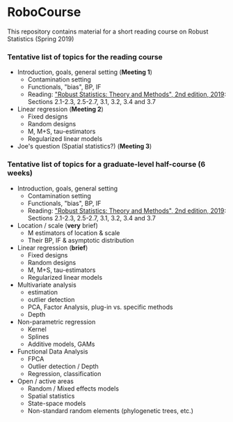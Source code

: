 # RoboCourse

This repository contains material for a short reading course on Robust Statistics (Spring 2019)

### Tentative list of topics for the reading course

- Introduction, goals, general setting (**Meeting 1**)
   - Contamination setting
   - Functionals, "bias", BP, IF
   - Reading: ["Robust Statistics: Theory and Methods", 2nd edition, 2019](https://www.wiley.com/go/maronna/robust): Sections 2.1-2.3, 2.5-2.7, 3.1, 3.2, 3.4 and 3.7 
- Linear regression (**Meeting 2**)
   - Fixed designs
   - Random designs
   - M, M+S, tau-estimators
   - Regularized linear models
- Joe's question (Spatial statistics?) (**Meeting 3**)
   
### Tentative list of topics for a graduate-level half-course (6 weeks)
- Introduction, goals, general setting
   - Contamination setting
   - Functionals, "bias", BP, IF
   - Reading: ["Robust Statistics: Theory and Methods", 2nd edition, 2019](https://www.wiley.com/go/maronna/robust): Sections 2.1-2.3, 2.5-2.7, 3.1, 3.2, 3.4 and 3.7 
- Location / scale (**very** brief)
   - M estimators of location & scale
   - Their BP, IF & asymptotic distribution
- Linear regression (**brief**)
   - Fixed designs
   - Random designs
   - M, M+S, tau-estimators
   - Regularized linear models 
- Multivariate analysis
   - estimation
   - outlier detection
   - PCA, Factor Analysis, plug-in vs. specific methods
   - Depth
- Non-parametric regression
   - Kernel
   - Splines
   - Additive models, GAMs
- Functional Data Analysis
   - FPCA
   - Outlier detection / Depth
   - Regression, classification
- Open / active areas
   - Random / Mixed effects models
   - Spatial statistics
   - State-space models
   - Non-standard random elements (phylogenetic trees, etc.)
 
